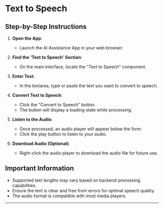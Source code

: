 # Text to Speech

## Step-by-Step Instructions

1. **Open the App**:
   - Launch the AI Assistance App in your web browser.

2. **Find the 'Text to Speech' Section**:
   - On the main interface, locate the "Text to Speech" component.

3. **Enter Text**:
   - In the textarea, type or paste the text you want to convert to speech.

4. **Convert Text to Speech**:
   - Click the "Convert to Speech" button.
   - The button will display a loading state while processing.

5. **Listen to the Audio**:
   - Once processed, an audio player will appear below the form.
   - Click the play button to listen to your audio.

6. **Download Audio (Optional)**:
   - Right-click the audio player to download the audio file for future use.

## Important Information
- Supported text lengths may vary based on backend processing capabilities.
- Ensure the text is clear and free from errors for optimal speech quality.
- The audio format is compatible with most media players.

---